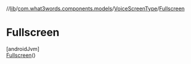 //[lib](../../../../index.md)/[com.what3words.components.models](../../index.md)/[VoiceScreenType](../index.md)/[Fullscreen](index.md)

# Fullscreen

[androidJvm]\
[Fullscreen](index.md)()
